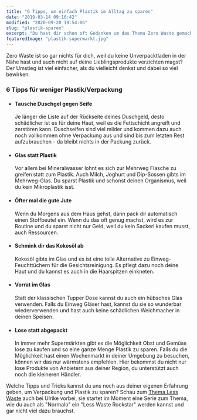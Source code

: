 ```yaml
---
title: "6 Tipps, um einfach Plastik im Alltag zu sparen"
date: "2019-03-14 09:16:42"
modified: "2020-09-20 19:54:06"
slug: "plastik-sparen"
excerpt: "Du hast dir schon oft Gedanken um das Thema Zero Waste gemacht, bisher war es dir aber immer viel zu viel Aufwand? Wir haben heute 6 Tipps für dich, um sehr einfach im Alltag Plastik und Verpackung zu sparen. "
featuredImage: "plastik-supermarkt.jpg"
---
```


Zero Waste ist so gar nichts für dich, weil du keine Unverpacktladen in der Nähe hast und auch nicht auf deine Lieblingsprodukte verzichten magst? Der Umstieg ist viel einfacher, als du vielleicht denkst und dabei so viel bewirken.

### 6 Tipps für weniger Plastik/Verpackung

*   #### **Tausche Duschgel gegen Seife**
    
    Je länger die Liste auf der Rückseite deines Duschgeld, desto schädlicher ist es für deine Haut, weil es die Fettschicht angreift und zerstören kann. Duschseifen sind viel milder und kommen dazu auch noch vollkommen ohne Verpackung aus und sind bis zum letzten Rest aufzubrauchen - da bleibt nichts in der Packung zurück.
*   #### **Glas statt Plastik** 
    
    Vor allem bei Mineralwasser lohnt es sich zur Mehrweg Flasche zu greifen statt zum Plastik. Auch Milch, Joghurt und Dip-Sossen gibts im Mehrweg-Glas. Du sparst Plastik und schonst deinen Organismus, weil du kein Mikroplastik isst.
*   #### **Öfter mal die gute Jute** 
    
    Wenn du Morgens aus dem Haus gehst, dann pack dir automatisch einen Stoffbeutel ein. Wenn du das oft genug machst, wird es zur Routine und du sparst nicht nur Geld, weil du kein Sackerl kaufen musst, auch Ressourcen.
*   #### **Schmink dir das Kokosöl ab** 
    
    Kokosöl gibts im Glas und es ist eine tolle Alternative zu Einweg-Feuchttüchern für die Gesichtsreinigung. Es pflegt dazu noch deine Haut und du kannst es auch in die Haarspitzen einkneten.
*   #### **Vorrat im Glas** 
    
    Statt der klassischen Tupper Dose kannst du auch ein hübsches Glas verwenden. Falls du Einweg Gläser hast, kannst du sie so wunderbar wiederverwenden und hast auch keine schädlichen Weichmacher in deinen Speisen.
*   #### **Lose statt abgepackt** 
    
    In immer mehr Supermärkten gibt es die Möglichkeit Obst und Gemüse lose zu kaufen und so eine ganze Menge Plastik zu sparen. Falls du die Möglichkeit hast einen Wochenmarkt in deiner Umgebung zu besuchen, können wir das nur wärmstens empfehlen. Hier bekommst du nicht nur lose Produkte von Anbietern aus deiner Region, du unterstützt auch noch die kleineren Händler.

Welche Tipps und Tricks kannst du uns noch aus deiner eigenen Erfahrung geben, um Verpackung und Plastik zu sparen? Schau zum [Thema Less Waste](https://cookiesandstyle.at/zero-waste/) auch bei Ulrike vorbei, sie startet im Moment eine Serie zum Thema, wie du auch als "Normalo" ein "Less Waste Rockstar" werden kannst und gar nicht viel dazu brauchst.
